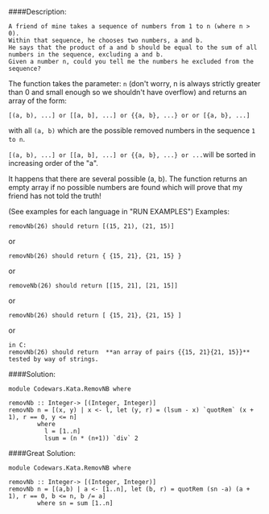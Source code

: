 ####Description:

    A friend of mine takes a sequence of numbers from 1 to n (where n > 0).
    Within that sequence, he chooses two numbers, a and b.
    He says that the product of a and b should be equal to the sum of all numbers in the sequence, excluding a and b.
    Given a number n, could you tell me the numbers he excluded from the sequence?

The function takes the parameter: `n` (don't worry, n is always strictly greater than 0 and small enough so we shouldn't have overflow) and returns an array of the form:

    [(a, b), ...] or [[a, b], ...] or {{a, b}, ...} or or [{a, b}, ...]

with all `(a, b)` which are the possible removed numbers in the sequence `1 to n`.

`[(a, b), ...] or [[a, b], ...] or {{a, b}, ...} or ...`will be sorted in increasing order of the "a".

It happens that there are several possible (a, b). The function returns an empty array if no possible numbers are found which will prove that my friend has not told the truth!

(See examples for each language in "RUN EXAMPLES")
Examples:

    removNb(26) should return [(15, 21), (21, 15)]

or

    removNb(26) should return { {15, 21}, {21, 15} }

or

    removeNb(26) should return [[15, 21], [21, 15]]

or

    removNb(26) should return [ {15, 21}, {21, 15} ]

or

    in C:
    removNb(26) should return  **an array of pairs {{15, 21}{21, 15}}**
    tested by way of strings.


####Solution:

	module Codewars.Kata.RemovNB where
	      
	removNb :: Integer-> [(Integer, Integer)]
	removNb n = [(x, y) | x <- l, let (y, r) = (lsum - x) `quotRem` (x + 1), r == 0, y <= n]
		    where
		      l = [1..n]
		      lsum = (n * (n+1)) `div` 2

####Great Solution:

    module Codewars.Kata.RemovNB where
          
    removNb :: Integer-> [(Integer, Integer)]
    removNb n = [(a,b) | a <- [1..n], let (b, r) = quotRem (sn -a) (a + 1), r == 0, b <= n, b /= a]
            where sn = sum [1..n]
